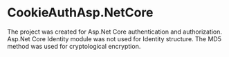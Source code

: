 # CookieAuthAsp.NetCore
The project was created for Asp.Net Core authentication and authorization. Asp.Net Core Identity module was not used for Identity structure. The MD5 method was used for cryptological encryption.
